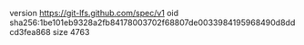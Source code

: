 version https://git-lfs.github.com/spec/v1
oid sha256:1be101eb9328a2fb84178003702f68807de0033984195968490d8ddcd3fea868
size 4763
